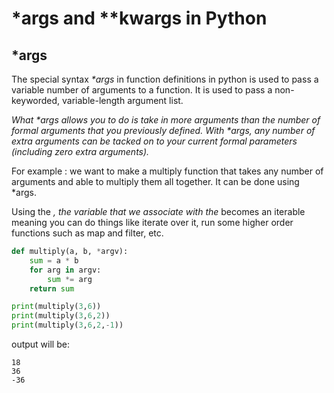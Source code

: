 # \*args and \*\*kwargs in Python

## \*args

The special syntax _\*args_ in function definitions in python is used to pass a variable number of arguments to a function. It is used to pass a non-keyworded, variable-length argument list.

_What \*args allows you to do is take in more arguments than the number of formal arguments that you previously defined. With \*args, any number of extra arguments can be tacked on to your current formal parameters \(including zero extra arguments\)._

For example : we want to make a multiply function that takes any number of arguments and able to multiply them all together. It can be done using \*args.

Using the _, the variable that we associate with the_  becomes an iterable meaning you can do things like iterate over it, run some higher order functions such as map and filter, etc.

```python
def multiply(a, b, *argv):
    sum = a * b
    for arg in argv:
        sum *= arg
    return sum

print(multiply(3,6))
print(multiply(3,6,2))
print(multiply(3,6,2,-1))
```

output will be:

```text
18
36
-36
```

